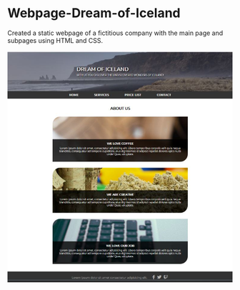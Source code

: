 # Webpage-Dream-of-Iceland

Created a static webpage of a fictitious company with the main page and subpages using HTML and CSS.

![](screenshot/strona_dream-of-Iceland.JPG)


